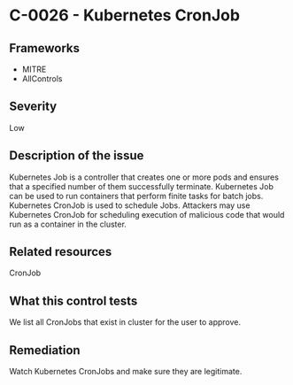 # C-0026 - Kubernetes CronJob

## Frameworks
* MITRE
* AllControls
 
## Severity
Low

## Description of the issue
Kubernetes Job is a controller that creates one or more pods and ensures that a specified number of them successfully terminate. Kubernetes Job can be used to run containers that perform finite tasks for batch jobs. Kubernetes CronJob is used to schedule Jobs. Attackers may use Kubernetes CronJob for scheduling execution of malicious code that would run as a container in the cluster.
 
## Related resources
CronJob
 
## What this control tests 
We list all CronJobs that exist in cluster for the user to approve.
 
## Remediation
Watch Kubernetes CronJobs and make sure they are legitimate.
 
